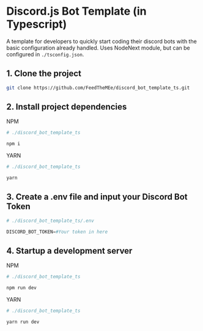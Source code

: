 # Discord.js Bot Template (in Typescript)
A template for developers to quickly start coding their discord bots with the basic configuration already handled. Uses NodeNext module, but can be configured in `./tsconfig.json`.

## 1. Clone the project
```bash
git clone https://github.com/FeedTheMEe/discord_bot_template_ts.git
```

## 2. Install project dependencies
NPM
```bash
# ./discord_bot_template_ts

npm i
```

YARN
```bash
# ./discord_bot_template_ts

yarn
```

## 3. Create a .env file and input your Discord Bot Token
```py
# ./discord_bot_template_ts/.env

DISCORD_BOT_TOKEN=#Your token in here
```

## 4. Startup a development server
NPM
```bash
# ./discord_bot_template_ts

npm run dev
```

YARN
```bash
# ./discord_bot_template_ts

yarn run dev
```
